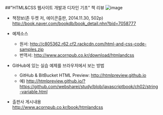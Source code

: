 ##"HTML&CSS 웹사이트 개발과 디자인 기초" 책 리뷰
![image](https://cloud.githubusercontent.com/assets/10431663/22020122/f3bf7ea0-dcf9-11e6-8a4b-144d0e80349c.png)
* 책정보(존 두켓 저, 에이콘출판, 2014.11.30, 502p)<br>
  http://book.naver.com/bookdb/book_detail.nhn?bid=7058777

* 예제소스<br>
  - 원서: http://c805362.r62.cf2.rackcdn.com/html-and-css-code-samples.zip
  - 번역서: http://www.acornpub.co.kr/download/htmlandcss

* GitHub에 있는 실습 예제를 브라우저에서 보는 방법<br>
  - GitHub & BitBucket HTML Preview: http://htmlpreview.github.io<br>
  - 예) http://htmlpreview.github.io/?https://github.com/websharei/study/blob/javascriptbook/ch02/string-variable.html

* 출판사 게시내용<br>
  http://www.acornpub.co.kr/book/htmlandcss
